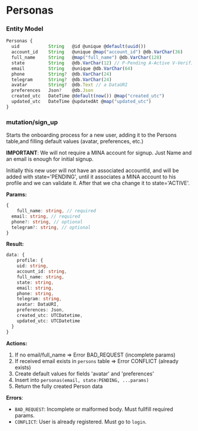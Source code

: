 # Personas

### Entity Model

~~~typescript
Personas {
  uid           String   @id @unique @default(uuid())
  account_id    String   @unique @map("account_id") @db.VarChar(36)
  full_name     String   @map("full_name") @db.VarChar(128)
  state         String   @db.VarChar(12) // P-Pending A-Active V-Verified S-Suspended X-Deleted  
  email         String   @unique @db.VarChar(64)
  phone         String?  @db.VarChar(24)
  telegram      String?  @db.VarChar(24)
  avatar        String?  @db.Text // a DataURI
  preferences   Json?    @db.Json
  created_utc   DateTime @default(now()) @map("created_utc")
  updated_utc   DateTime @updatedAt @map("updated_utc")
}
~~~

### mutation/sign_up

Starts the onboarding process for a new user, adding it to the Persons table,and filling default values (avatar, preferences, etc.)

**IMPORTANT**: We will not require a MINA account for signup. Just Name and an email is enough for initial signup.

Initially this new user will not have an associated accountId, and will be added with state='PENDING', until it associates a MINA account to his profile and we can validate it. After that we cha change it to state='ACTIVE'.

**Params:**

```typescript
{
	full_name: string, // required 
  email: string, // required
  phone?: string, // optional
  telegram?: string, // optional
}
```

**Result:**

~~~typescript
data: {
	profile: {
    uid: string,
    account_id: string,
    full_name: string,
    state: string,
    email: string,
    phone: string,
    telegram: string,
    avatar: DataURI,
    preferences: Json,
    created_utc: UTCDatetime,
    updated_utc: UTCDatetime
  }
} 
~~~

**Actions:**

1. If no email/full_name => Error BAD_REQUEST (incomplete params)
2. If received email exists in `persons` table => Error CONFLICT (already exists)
3. Create default values for fields 'avatar' and 'preferences'
4. Insert into `personas(email, state:PENDING, ...params)` 
5. Return the fully created Person data

**Errors**:

- `BAD_REQUEST`: Incomplete or malformed body. Must fullfill required params.
- `CONFLICT`: User is already registered. Must go to `login`.